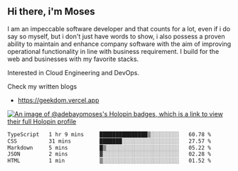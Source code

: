 ## Hi there, i'm Moses

I am an impeccable software developer and that counts for a lot, even if i do say so myself, but i don't just have words to show, i also possess a proven ability to maintain and enhance company software with the aim of improving operational functionality in line with business requirement. I build for the web and businesses with my favorite stacks.

Interested in Cloud Engineering and DevOps.

Check my written blogs
- https://geekdom.vercel.app

[![An image of @adebayomoses's Holopin badges, which is a link to view their full Holopin profile](https://holopin.me/adebayomoses)](https://holopin.io/@adebayomoses)

<!--START_SECTION:waka-->

```txt
TypeScript   1 hr 9 mins     ███████████████▒░░░░░░░░░   60.78 %
CSS          31 mins         ███████░░░░░░░░░░░░░░░░░░   27.57 %
Markdown     5 mins          █▒░░░░░░░░░░░░░░░░░░░░░░░   05.22 %
JSON         2 mins          ▓░░░░░░░░░░░░░░░░░░░░░░░░   02.28 %
HTML         1 min           ▒░░░░░░░░░░░░░░░░░░░░░░░░   01.52 %
```

<!--END_SECTION:waka-->
